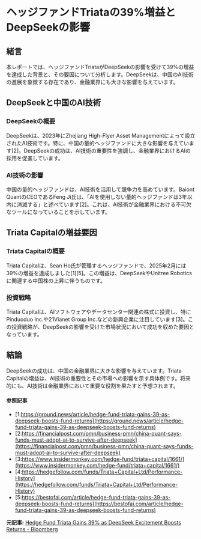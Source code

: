 # ヘッジファンドTriataの39%増益とDeepSeekの影響

## 緒言

本レポートでは、ヘッジファンドTriataがDeepSeekの影響を受けて39%の増益を達成した背景と、その要因について分析します。DeepSeekは、中国のAI技術の進展を象徴する存在であり、金融業界にも大きな影響を与えています。

## DeepSeekと中国のAI技術

### DeepSeekの概要

DeepSeekは、2023年にZhejiang High-Flyer Asset Managementによって設立されたAI技術です。特に、中国の量的ヘッジファンドに大きな影響を与えています[2]。DeepSeekの成功は、AI技術の重要性を強調し、金融業界におけるAIの採用を促進しています。

### AI技術の影響

中国の量的ヘッジファンドは、AI技術を活用して競争力を高めています。Baiont QuantのCEOであるFeng Ji氏は、「AIを使用しない量的ヘッジファンドは3年以内に消滅する」と述べています[2]。これは、AI技術が金融業界における不可欠なツールになっていることを示しています。

## Triata Capitalの増益要因

### Triata Capitalの概要

Triata Capitalは、Sean Ho氏が管理するヘッジファンドで、2025年2月には39%の増益を達成しました[1][5]。この増益は、DeepSeekやUnitree Roboticsに関連する中国株の上昇に伴うものです。

### 投資戦略

Triata Capitalは、AIソフトウェアやデータセンター関連の株式に投資し、特にPinduoduo Inc.や21Vianet Group Inc.などの新興企業に注目しています[3]。この投資戦略が、DeepSeekの影響を受けた市場状況において成功を収めた要因となっています。

## 結論

DeepSeekの成功は、中国の金融業界に大きな影響を与えています。Triata Capitalの増益は、AI技術の重要性とその市場への影響を示す具体例です。将来的にも、AI技術は金融業界において重要な役割を果たすと予想されます。

#### 参照記事
- [1:https://ground.news/article/hedge-fund-triata-gains-39-as-deepseek-boosts-fund-returns](https://ground.news/article/hedge-fund-triata-gains-39-as-deepseek-boosts-fund-returns)
- [2:https://financialpost.com/pmn/business-pmn/china-quant-says-funds-must-adopt-ai-to-survive-after-deepseek](https://financialpost.com/pmn/business-pmn/china-quant-says-funds-must-adopt-ai-to-survive-after-deepseek)
- [3:https://www.insidermonkey.com/hedge-fund/triata+capital/1661/](https://www.insidermonkey.com/hedge-fund/triata+capital/1661/)
- [4:https://hedgefollow.com/funds/Triata+Capital+Ltd/Performance-History](https://hedgefollow.com/funds/Triata+Capital+Ltd/Performance-History)
- [5:https://bestofai.com/article/hedge-fund-triata-gains-39-as-deepseek-boosts-fund-returns](https://bestofai.com/article/hedge-fund-triata-gains-39-as-deepseek-boosts-fund-returns)


**元記事:** [Hedge Fund Triata Gains 39% as DeepSeek Excitement Boosts Returns - Bloomberg](https://www.bloomberg.com/news/articles/2025-03-07/hedge-fund-triata-gains-39-as-deepseek-boosts-fund-returns)